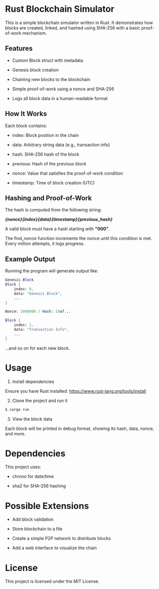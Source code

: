 # Rust Blockchain Simulator
This is a simple blockchain simulator written in Rust. It demonstrates how blocks are created, linked, and hashed using SHA-256 with a basic proof-of-work mechanism.

## Features
* Custom Block struct with metadata

* Genesis block creation

* Chaining new blocks to the blockchain

* Simple proof-of-work using a nonce and SHA-256

* Logs all block data in a human-readable format

## How It Works
Each block contains:

* index: Block position in the chain

* data: Arbitrary string data (e.g., transaction info)

* hash: SHA-256 hash of the block

* previous: Hash of the previous block

* nonce: Value that satisfies the proof-of-work condition

* timestamp: Time of block creation (UTC)

## Hashing and Proof-of-Work
The hash is computed from the following string:

***{nonce}{index}{data}{timestamp}{previous_hash}***

A valid block must have a hash starting with **"000"**.

The find_nonce function increments the nonce until this condition is met. Every million attempts, it logs progress.

## Example Output
Running the program will generate output like:

```mathematica
Genesis Block
Block {
    index: 0,
    data: "Genesis Block",
    ...
}

Nonce: 1000000 / Hash: 29a7...

Block {
    index: 1,
    data: "Transaction Info",
    ...
}
```
...and so on for each new block.

# Usage
1. Install dependencies

Ensure you have Rust installed: https://www.rust-lang.org/tools/install

2. Clone the project and run it

```bash
$ cargo run
```

3. View the block data

Each block will be printed in debug format, showing its hash, data, nonce, and more.

# Dependencies
This project uses:

* chrono for date/time

* sha2 for SHA-256 hashing

# Possible Extensions
* Add block validation

* Store blockchain to a file

* Create a simple P2P network to distribute blocks

* Add a web interface to visualize the chain

# License
This project is licensed under the MIT License.